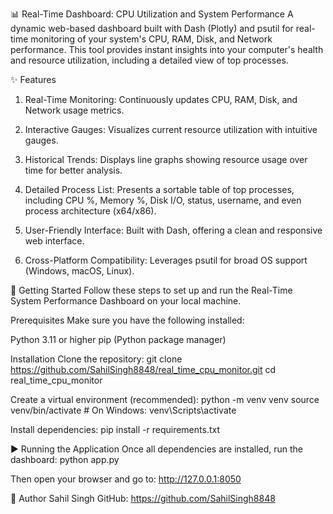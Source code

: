 📊 Real-Time Dashboard: CPU Utilization and System Performance
A dynamic web-based dashboard built with Dash (Plotly) and psutil for real-time monitoring of your system's CPU, RAM, Disk, and Network performance. This tool provides instant insights into your computer's health and resource utilization, including a detailed view of top processes.

✨ Features
1. Real-Time Monitoring: Continuously updates CPU, RAM, Disk, and Network usage metrics.

2. Interactive Gauges: Visualizes current resource utilization with intuitive gauges.

3. Historical Trends: Displays line graphs showing resource usage over time for better analysis.

4. Detailed Process List: Presents a sortable table of top processes, including CPU %, Memory %, Disk I/O, status, username, and even process architecture (x64/x86).

5. User-Friendly Interface: Built with Dash, offering a clean and responsive web interface.

6. Cross-Platform Compatibility: Leverages psutil for broad OS support (Windows, macOS, Linux).

🚀 Getting Started
Follow these steps to set up and run the Real-Time System Performance Dashboard on your local machine.

Prerequisites
Make sure you have the following installed:

Python 3.11 or higher
pip (Python package manager)

Installation
Clone the repository:
git clone https://github.com/SahilSingh8848/real_time_cpu_monitor.git
cd real_time_cpu_monitor

Create a virtual environment (recommended):
python -m venv venv
source venv/bin/activate # On Windows: venv\Scripts\activate

Install dependencies: pip install -r requirements.txt

▶️ Running the Application
Once all dependencies are installed, run the dashboard: python app.py

Then open your browser and go to: http://127.0.0.1:8050

👤 Author
Sahil Singh
GitHub: https://github.com/SahilSingh8848